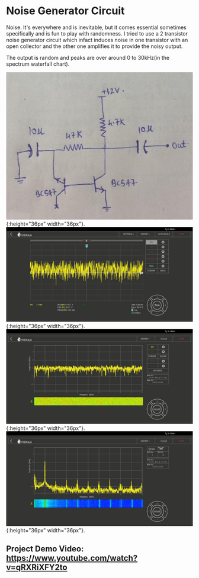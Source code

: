 # Noise Generator Circuit

Noise. It's everywhere and is inevitable, but it comes essential sometimes specifically and is fun to play with randomness. I tried to use a 2 transistor noise generator circuit which infact induces noise in one transistor with an open collector and the other one amplifies it to provide the noisy output.

The output is random and peaks are over around 0 to 30kHz(in the spectrum waterfall chart). 

![Circuit Diagram](https://github.com/NavadeepGaneshU/redpitaya_student_tryout/blob/main/noise_gen/img/circuit_dia.jpg){:height="36px" width="36px"}.
![Plot - time domain](https://github.com/NavadeepGaneshU/redpitaya_student_tryout/blob/main/noise_gen/img/noise_td1.jpg){:height="36px" width="36px"}.
![Plot - frequency domain](https://github.com/NavadeepGaneshU/redpitaya_student_tryout/blob/main/noise_gen/img/noise_fd1.jpg){:height="36px" width="36px"}.
![Plot - frequency range](https://github.com/NavadeepGaneshU/redpitaya_student_tryout/blob/main/noise_gen/img/noise_fd2.jpg){:height="36px" width="36px"}.

## Project Demo Video: https://www.youtube.com/watch?v=qRXRiXFY2to
